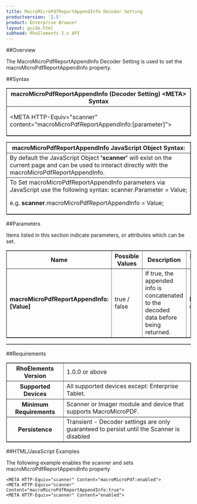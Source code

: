```yaml
---
title: MacroMicroPdfReportAppendInfo Decoder Setting
productversion: '2.5'
product: Enterprise Browser
layout: guide.html
subhead: RhoElements 2.x API
---
```


##Overview

The MacroMicroPdfReportAppendInfo Decoder Setting is used to set the macroMicroPdfReportAppendInfo property.

##Syntax

<table class="facelift" style="width:100%" border="1" padding="5px"> <tr><th class="tableHeading">macroMicroPdfReportAppendInfo (Decoder Setting) &lt;META&gt; Syntax
</th></tr><tr><td class="clsSyntaxCells clsOddRow"><p>&lt;META HTTP-Equiv="scanner" content="macroMicroPdfReportAppendInfo:[parameter]"&gt;</p></td></tr></table>
<table class="facelift" style="width:100%" border="1" padding="5px"> <tr><th class="tableHeading">macroMicroPdfReportAppendInfo JavaScript Object Syntax:</th></tr><tr><td class="clsSyntaxCells clsOddRow">
By default the JavaScript Object <b>'scanner'</b> will exist on the current page and can be used to interact directly with the macroMicroPdfReportAppendInfo.
</td></tr><tr><td class="clsSyntaxCells clsEvenRow">
To Set macroMicroPdfReportAppendInfo parameters via JavaScript use the following syntax: scanner.Parameter = Value;
<P />e.g. <b>scanner</b>.macroMicroPdfReportAppendInfo = Value;
</td></tr></table>

##Parameters


Items listed in this section indicate parameters, or attributes which can be set.
<table class="facelift" style="width:100%" border="1" padding="5px"> <col width="20%" /><col width="20%" /><col width="38%" /><col width="22%" /><tr><th class="tableHeading">Name</th><th class="tableHeading">Possible Values</th><th class="tableHeading">Description</th><th class="tableHeading">Default Value</th></tr><tr><td class="clsSyntaxCells clsOddRow"><b>macroMicroPdfReportAppendInfo:[Value]
</b></td><td class="clsSyntaxCells clsOddRow">true / false</td><td class="clsSyntaxCells clsOddRow">If true, the appended info is concatenated to the decoded data before being returned.</td><td class="clsSyntaxCells clsOddRow">Device specific</td></tr></table>
<table class="facelift" style="width:100%" border="1" padding="5px"> <col width="78%" /><col width="8%" /><col width="1%" /><col width="5%" /><col width="1%" /><col width="5%" /><col width="2%" /></table>





##Requirements

<table class="facelift" style="width:100%" border="1" padding="5px"> <tr><th class="tableHeading">RhoElements Version</th><td class="clsSyntaxCell clsEvenRow">1.0.0 or above
</td></tr><tr><th class="tableHeading">Supported Devices</th><td class="clsSyntaxCell clsOddRow">All supported devices except: Enterprise Tablet.</td></tr><tr><th class="tableHeading">Minimum Requirements</th><td class="clsSyntaxCell clsOddRow">Scanner or Imager module and device that supports MacroMicroPDF.</td></tr><tr><th class="tableHeading">Persistence</th><td class="clsSyntaxCell clsEvenRow">Transient - Decoder settings are only guaranteed to persist until the Scanner is disabled</td></tr></table>


##HTML/JavaScript Examples

The following example enables the scanner and sets macroMicroPdfReportAppendInfo property

	<META HTTP-Equiv="scanner" Content="macroMicroPdf:enabled">
	<META HTTP-Equiv="scanner" Content="macroMicroPdfReportAppendInfo:true">
	<META HTTP-Equiv="scanner" Content="enabled">
					





